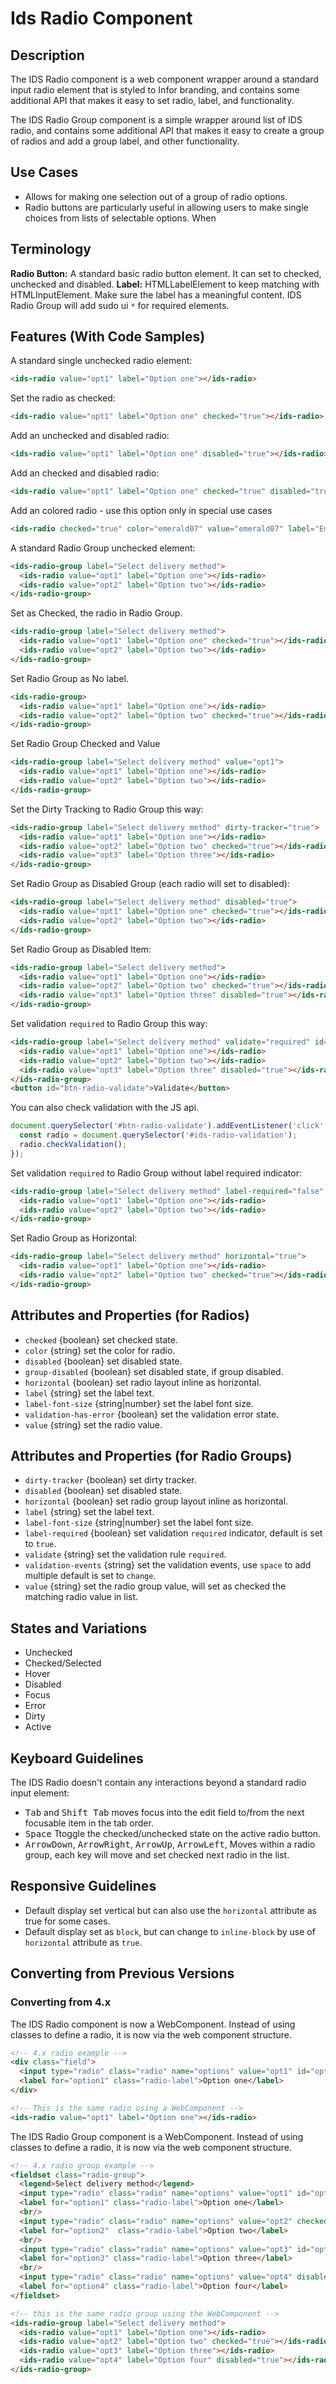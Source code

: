 # Ids Radio Component

## Description

The IDS Radio component is a web component wrapper around a standard input radio element that is styled to Infor branding, and contains some additional API that makes it easy to set radio, label, and functionality.

The IDS Radio Group component is a simple wrapper around list of IDS radio, and contains some additional API that makes it easy to create a group of radios and add a group label, and other functionality.

## Use Cases

- Allows for making one selection out of a group of radio options.
- Radio buttons are particularly useful in allowing users to make single choices from lists of selectable options. When

## Terminology

**Radio Button:** A standard basic radio button element. It can set to checked, unchecked and disabled.
**Label:** HTMLLabelElement to keep matching with HTMLInputElement. Make sure the label has a meaningful content. IDS Radio Group will add sudo ui `*` for required elements.

## Features (With Code Samples)

A standard single unchecked radio element:

```html
<ids-radio value="opt1" label="Option one"></ids-radio>
```

Set the radio as checked:

```html
<ids-radio value="opt1" label="Option one" checked="true"></ids-radio>
```

Add an unchecked and disabled radio:

```html
<ids-radio value="opt1" label="Option one" disabled="true"></ids-radio>
```

Add an checked and disabled radio:

```html
<ids-radio value="opt1" label="Option one" checked="true" disabled="true"></ids-radio>
```

Add an colored radio - use this option only in special use cases

```html
<ids-radio checked="true" color="emerald07" value="emerald07" label="Emerald 07"></ids-radio>
```

A standard Radio Group unchecked element:

```html
<ids-radio-group label="Select delivery method">
  <ids-radio value="opt1" label="Option one"></ids-radio>
  <ids-radio value="opt2" label="Option two"></ids-radio>
</ids-radio-group>
```

Set as Checked, the radio in Radio Group.

```html
<ids-radio-group label="Select delivery method">
  <ids-radio value="opt1" label="Option one" checked="true"></ids-radio>
  <ids-radio value="opt2" label="Option two"></ids-radio>
</ids-radio-group>
```

Set Radio Group as No label.

```html
<ids-radio-group>
  <ids-radio value="opt1" label="Option one"></ids-radio>
  <ids-radio value="opt2" label="Option two" checked="true"></ids-radio>
</ids-radio-group>
```

Set Radio Group Checked and Value

```html
<ids-radio-group label="Select delivery method" value="opt1">
  <ids-radio value="opt1" label="Option one"></ids-radio>
  <ids-radio value="opt2" label="Option two"></ids-radio>
</ids-radio-group>
```

Set the Dirty Tracking to Radio Group this way:

```html
<ids-radio-group label="Select delivery method" dirty-tracker="true">
  <ids-radio value="opt1" label="Option one"></ids-radio>
  <ids-radio value="opt2" label="Option two" checked="true"></ids-radio>
  <ids-radio value="opt3" label="Option three"></ids-radio>
</ids-radio-group>
```

Set Radio Group as Disabled Group (each radio will set to disabled):

```html
<ids-radio-group label="Select delivery method" disabled="true">
  <ids-radio value="opt1" label="Option one" checked="true"></ids-radio>
  <ids-radio value="opt2" label="Option two"></ids-radio>
</ids-radio-group>
```

Set Radio Group as Disabled Item:

```html
<ids-radio-group label="Select delivery method">
  <ids-radio value="opt1" label="Option one"></ids-radio>
  <ids-radio value="opt2" label="Option two" checked="true"></ids-radio>
  <ids-radio value="opt3" label="Option three" disabled="true"></ids-radio>
</ids-radio-group>
```

Set validation `required` to Radio Group this way:

```html
<ids-radio-group label="Select delivery method" validate="required" id="ids-radio-validation">
  <ids-radio value="opt1" label="Option one"></ids-radio>
  <ids-radio value="opt2" label="Option two"></ids-radio>
  <ids-radio value="opt3" label="Option three" disabled="true"></ids-radio>
</ids-radio-group>
<button id="btn-radio-validate">Validate</button>
```

You can also check validation with the JS api.

```javascript
document.querySelector('#btn-radio-validate').addEventListener('click', () => {
  const radio = document.querySelector('#ids-radio-validation');
  radio.checkValidation();
});
```

Set validation `required` to Radio Group without label required indicator:

```html
<ids-radio-group label="Select delivery method" label-required="false" validate="required">
  <ids-radio value="opt1" label="Option one"></ids-radio>
  <ids-radio value="opt2" label="Option two"></ids-radio>
</ids-radio-group>
```

Set Radio Group as Horizontal:

```html
<ids-radio-group label="Select delivery method" horizontal="true">
  <ids-radio value="opt1" label="Option one"></ids-radio>
  <ids-radio value="opt2" label="Option two" checked="true"></ids-radio>
</ids-radio-group>
```

## Attributes and Properties (for Radios)

- `checked` {boolean} set checked state.
- `color` {string} set the color for radio.
- `disabled` {boolean} set disabled state.
- `group-disabled` {boolean} set disabled state, if group disabled.
- `horizontal` {boolean} set radio layout inline as horizontal.
- `label` {string} set the label text.
- `label-font-size` {string|number} set the label font size.
- `validation-has-error` {boolean} set the validation error state.
- `value` {string} set the radio value.

## Attributes and Properties (for Radio Groups)

- `dirty-tracker` {boolean} set dirty tracker.
- `disabled` {boolean} set disabled state.
- `horizontal` {boolean} set radio group layout inline as horizontal.
- `label` {string} set the label text.
- `label-font-size` {string|number} set the label font size.
- `label-required` {boolean} set validation `required` indicator, default is set to `true`.
- `validate` {string} set the validation rule `required`.
- `validation-events` {string} set the validation events, use `space` to add multiple default is set to `change`.
- `value` {string} set the radio group value, will set as checked the matching radio value in list.

## States and Variations

- Unchecked
- Checked/Selected
- Hover
- Disabled
- Focus
- Error
- Dirty
- Active

## Keyboard Guidelines

The IDS Radio doesn't contain any interactions beyond a standard radio input element:

- <kbd>Tab</kbd> and <kbd>Shift Tab</kbd> moves focus into the edit field to/from the next focusable item in the tab order.
- <kbd>Space</kbd> Ttoggle the checked/unchecked state on the active radio button.
- <kbd>ArrowDown</kbd>, <kbd>ArrowRight</kbd>, <kbd>ArrowUp</kbd>, <kbd>ArrowLeft</kbd>, Moves within a radio group, each key will move and set checked next radio in the list.

## Responsive Guidelines

- Default display set vertical but can also use the  `horizontal` attribute as true for some cases.
- Default display set as `block`, but can change to `inline-block` by use of `horizontal` attribute as `true`.

## Converting from Previous Versions

### Converting from 4.x

The IDS Radio component is now a WebComponent. Instead of using classes to define a radio, it is now via the web component structure.

```html
<!-- 4.x radio example -->
<div class="field">
  <input type="radio" class="radio" name="options" value="opt1" id="option1" />
  <label for="option1" class="radio-label">Option one</label>
</div>

<!-- This is the same radio using a WebComponent -->
<ids-radio value="opt1" label="Option one"></ids-radio>
```

The IDS Radio Group component is a WebComponent. Instead of using classes to define a radio, it is now via the web component structure.

```html
<!-- 4.x radio group example -->
<fieldset class="radio-group">
  <legend>Select delivery method</legend>
  <input type="radio" class="radio" name="options" value="opt1" id="option1" />
  <label for="option1" class="radio-label">Option one</label>
  <br/>
  <input type="radio" class="radio" name="options" value="opt2" checked="true" id="option2" />
  <label for="option2"  class="radio-label">Option two</label>
  <br/>
  <input type="radio" class="radio" name="options" value="opt3" id="option3" />
  <label for="option3" class="radio-label">Option three</label>
  <br/>
  <input type="radio" class="radio" name="options" value="opt4" disabled="true" id="option4" />
  <label for="option4" class="radio-label">Option four</label>
</fieldset>

<!-- this is the same radio group using the WebComponent -->
<ids-radio-group label="Select delivery method">
  <ids-radio value="opt1" label="Option one"></ids-radio>
  <ids-radio value="opt2" label="Option two" checked="true"></ids-radio>
  <ids-radio value="opt3" label="Option three"></ids-radio>
  <ids-radio value="opt4" label="Option four" disabled="true"></ids-radio>
</ids-radio-group>
```
